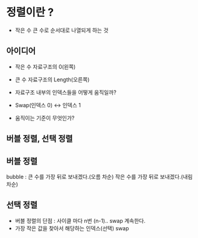 # 정렬이란 ? 
- 작은 수 큰 수로 순서대로 나열되게 하는 것 

## 아이디어

- 작은 수 자료구조의 0(왼쪽)
- 큰 수 자료구조의 Length(오른쪽)

- 자료구조 내부의 인덱스들을 어떻게 움직일까?
- Swap(인덱스 0) <-> 인덱스 1

- 움직이는 기준이 무엇인가?

## 버블 정렬, 선택 정렬


## 버블 정렬
bubble : 큰 수를 가장 뒤로 보내겠다.(오름 차순)  작은 수를 가장 뒤로 보내겠다.(내림차순)

## 선택 정렬
- 버블 정렬의 단점 : 사이클 마다 n번 (n-1).. swap 계속한다.
- 가장 작은 값을 찾아서 해당하는 인덱스(선택) swap